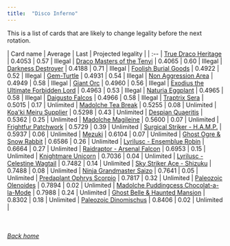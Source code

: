 ```yaml
---
title:  "Disco Inferno"
---
```


This is a list of cards that are likely to change legality before the next rotation.

| Card name | Average | Last | Projected legality |
| :-- |
[True Draco Heritage](https://db.ygoprodeck.com/card/?search=True%20Draco%20Heritage) | 0.4053 | 0.57 | Illegal |
[Draco Masters of the Tenyi](https://db.ygoprodeck.com/card/?search=Draco%20Masters%20of%20the%20Tenyi) | 0.4065 | 0.60 | Illegal |
[Darkness Destroyer](https://db.ygoprodeck.com/card/?search=Darkness%20Destroyer) | 0.4188 | 0.71 | Illegal |
[Foolish Burial Goods](https://db.ygoprodeck.com/card/?search=Foolish%20Burial%20Goods) | 0.4922 | 0.52 | Illegal |
[Gem-Turtle](https://db.ygoprodeck.com/card/?search=Gem-Turtle) | 0.4931 | 0.54 | Illegal |
[Non Aggression Area](https://db.ygoprodeck.com/card/?search=Non%20Aggression%20Area) | 0.4949 | 0.58 | Illegal |
[Giant Orc](https://db.ygoprodeck.com/card/?search=Giant%20Orc) | 0.4960 | 0.56 | Illegal |
[Exodius the Ultimate Forbidden Lord](https://db.ygoprodeck.com/card/?search=Exodius%20the%20Ultimate%20Forbidden%20Lord) | 0.4963 | 0.53 | Illegal |
[Naturia Eggplant](https://db.ygoprodeck.com/card/?search=Naturia%20Eggplant) | 0.4965 | 0.58 | Illegal |
[Daigusto Falcos](https://db.ygoprodeck.com/card/?search=Daigusto%20Falcos) | 0.4966 | 0.58 | Illegal |
[Traptrix Sera](https://db.ygoprodeck.com/card/?search=Traptrix%20Sera) | 0.5015 | 0.17 | Unlimited |
[Madolche Tea Break](https://db.ygoprodeck.com/card/?search=Madolche%20Tea%20Break) | 0.5255 | 0.08 | Unlimited |
[Koa'ki Meiru Supplier](https://db.ygoprodeck.com/card/?search=Koa'ki%20Meiru%20Supplier) | 0.5298 | 0.43 | Unlimited |
[Despian Quaeritis](https://db.ygoprodeck.com/card/?search=Despian%20Quaeritis) | 0.5362 | 0.25 | Unlimited |
[Madolche Magileine](https://db.ygoprodeck.com/card/?search=Madolche%20Magileine) | 0.5600 | 0.07 | Unlimited |
[Frightfur Patchwork](https://db.ygoprodeck.com/card/?search=Frightfur%20Patchwork) | 0.5729 | 0.39 | Unlimited |
[Surgical Striker - H.A.M.P.](https://db.ygoprodeck.com/card/?search=Surgical%20Striker%20-%20H.A.M.P.) | 0.5937 | 0.06 | Unlimited |
[Mezuki](https://db.ygoprodeck.com/card/?search=Mezuki) | 0.6104 | 0.07 | Unlimited |
[Ghost Ogre & Snow Rabbit](https://db.ygoprodeck.com/card/?search=Ghost%20Ogre%20%26%20Snow%20Rabbit) | 0.6586 | 0.26 | Unlimited |
[Lyrilusc - Ensemblue Robin](https://db.ygoprodeck.com/card/?search=Lyrilusc%20-%20Ensemblue%20Robin) | 0.6664 | 0.27 | Unlimited |
[Raidraptor - Arsenal Falcon](https://db.ygoprodeck.com/card/?search=Raidraptor%20-%20Arsenal%20Falcon) | 0.6953 | 0.15 | Unlimited |
[Knightmare Unicorn](https://db.ygoprodeck.com/card/?search=Knightmare%20Unicorn) | 0.7036 | 0.04 | Unlimited |
[Lyrilusc - Celestine Wagtail](https://db.ygoprodeck.com/card/?search=Lyrilusc%20-%20Celestine%20Wagtail) | 0.7482 | 0.14 | Unlimited |
[Sky Striker Ace - Shizuku](https://db.ygoprodeck.com/card/?search=Sky%20Striker%20Ace%20-%20Shizuku) | 0.7488 | 0.08 | Unlimited |
[Ninja Grandmaster Saizo](https://db.ygoprodeck.com/card/?search=Ninja%20Grandmaster%20Saizo) | 0.7641 | 0.05 | Unlimited |
[Predaplant Ophrys Scorpio](https://db.ygoprodeck.com/card/?search=Predaplant%20Ophrys%20Scorpio) | 0.7817 | 0.32 | Unlimited |
[Paleozoic Olenoides](https://db.ygoprodeck.com/card/?search=Paleozoic%20Olenoides) | 0.7894 | 0.02 | Unlimited |
[Madolche Puddingcess Chocolat-a-la-Mode](https://db.ygoprodeck.com/card/?search=Madolche%20Puddingcess%20Chocolat-a-la-Mode) | 0.7988 | 0.24 | Unlimited |
[Ghost Belle & Haunted Mansion](https://db.ygoprodeck.com/card/?search=Ghost%20Belle%20%26%20Haunted%20Mansion) | 0.8302 | 0.18 | Unlimited |
[Paleozoic Dinomischus](https://db.ygoprodeck.com/card/?search=Paleozoic%20Dinomischus) | 0.8406 | 0.02 | Unlimited |

<br>

###### [Back home](index)